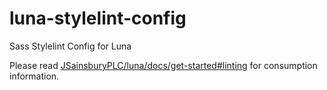 # luna-stylelint-config
Sass Stylelint Config for Luna

Please read [JSainsburyPLC/luna/docs/get-started#linting](https://github.com/JSainsburyPLC/luna/tree/master/docs/get-started#linting) for consumption information.
